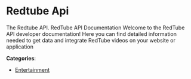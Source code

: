 # Redtube Api


The Redtube API.  RedTube API Documentation Welcome to the RedTube API developer documentation! Here you can find detailed information needed to get data and integrate RedTube videos on your website or application



**Categories**:
- [Entertainment](https://github.com/apis-list/apis-list#entertainment)




